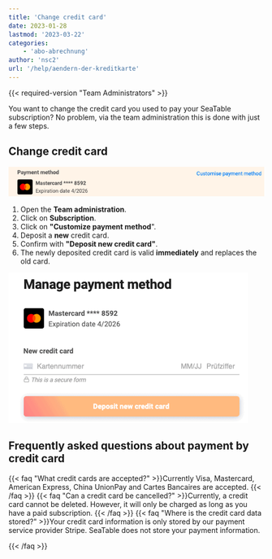 ```yaml
---
title: 'Change credit card'
date: 2023-01-28
lastmod: '2023-03-22'
categories:
    - 'abo-abrechnung'
author: 'nsc2'
url: '/help/aendern-der-kreditkarte'
---
```


{{< required-version "Team Administrators" >}}

You want to change the credit card you used to pay your SeaTable subscription? No problem, via the team administration this is done with just a few steps.

## Change credit card

![Change your credit card easily via the team administration](images/Aendern-der-Kreditkarte-1-1.png)

1. Open the **Team administration**.
2. Click on **Subscription**.
3. Click on **"Customize payment method**".
4. Deposit a **new** credit card.
5. Confirm with **"Deposit new credit card"**.
6. The newly deposited credit card is valid **immediately** and replaces the old card.

![Deposit a new credit card ](images/Hinterlegen-einer-neuen-Kreditkarte-1.png)

## Frequently asked questions about payment by credit card

{{< faq "What credit cards are accepted?" >}}Currently Visa, Mastercard, American Express, China UnionPay and Cartes Bancaires are accepted.
{{< /faq >}}
{{< faq "Can a credit card be cancelled?" >}}Currently, a credit card cannot be deleted. However, it will only be charged as long as you have a paid subscription.
{{< /faq >}}
{{< faq "Where is the credit card data stored?" >}}Your credit card information is only stored by our payment service provider Stripe. SeaTable does not store your payment information.

{{< /faq >}}
